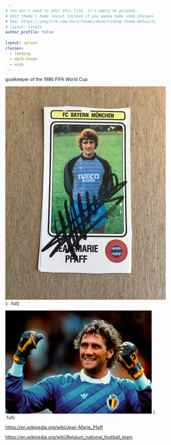 ```yaml
---
# You don't need to edit this file, it's empty on purpose.
# Edit theme's home layout instead if you wanna make some changes
# See: https://jekyllrb.com/docs/themes/#overriding-theme-defaults
# layout: single
author_profile: false

layout: splash
classes:
  - landing
  - dark-theme
  - wide
---
```


goalkeeper of the 1986 FIFA World Cup

![full](/assets/images/jean-marie-pfaff-fan-card-signed.webp)
{: .full}

![full](/assets/images/wide.jpg)
{: .full}

https://en.wikipedia.org/wiki/Jean-Marie_Pfaff

https://en.wikipedia.org/wiki/Belgium_national_football_team


